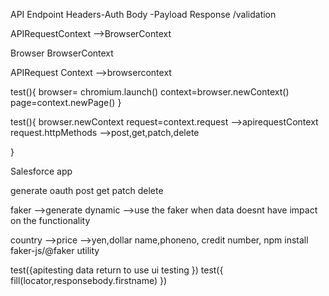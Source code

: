 API 
Endpoint
Headers-Auth
Body -Payload
Response /validation

APIRequestContext -->BrowserContext 

Browser 
BrowserContext


APIRequest Context -->browsercontext

test(){
  browser=  chromium.launch()
    context=browser.newContext()
    page=context.newPage()
}

test(){
    browser.newContext
    request=context.request -->apirequestContext
    request.httpMethods -->post,get,patch,delete

}

Salesforce app

generate oauth
post
get 
patch 
delete

faker -->generate dynamic -->use the faker when data doesnt have impact on the functionality

country -->price -->yen,dollar
name,phoneno, credit number,
npm install faker-js/@faker
utility 

test({apitesting
data return to use ui testing
})
test({
    fill(locator,responsebody.firstname)
})